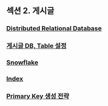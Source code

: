 ## 섹션 2. 게시글


### [Distributed Relational Database](distributed_relational_database/README.md)

### [게시글 DB, Table 설정](database_table_setting/README.md)

### [Snowflake](snowflake/README.md)

### [Index](index/README.md)

### [Primary Key 생성 전략](primary_key_strategy/README.md)